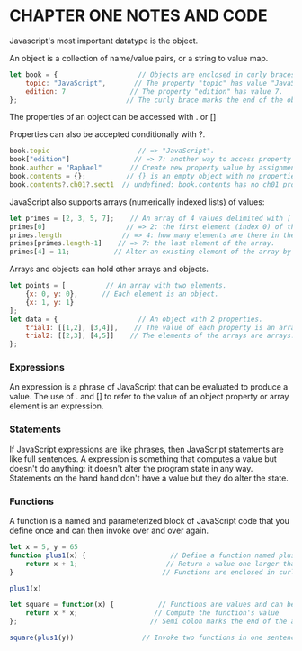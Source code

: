 # CHAPTER ONE NOTES AND CODE

Javascript's most important datatype is the object.

An object is a collection of name/value pairs, or a string to value map.

```javascript
let book = {                    // Objects are enclosed in curly braces.
    topic: "JavaScript",       // The property "topic" has value "JavaScript".
    edition: 7                // The property "edition" has value 7.
};                           // The curly brace marks the end of the object.
```

The properties of an object can be accessed with . or []

Properties can also be accepted conditionally with ?.

```javascript
book.topic                      // => "JavaScript".
book["edition"]                // => 7: another way to access property values.
book.author = "Raphael"       // Create new property value by assignment.
book.contents = {};          // {} is an empty object with no properties.
book.contents?.ch01?.sect1  // undefined: book.contents has no ch01 property.
```

JavaScript also supports arrays (numerically indexed lists) of values:

```javascript
let primes = [2, 3, 5, 7];    // An array of 4 values delimited with [ and ].
primes[0]                    // => 2: the first element (index 0) of the array.
primes.length               // => 4: how many elements are there in the array.
primes[primes.length-1]    // => 7: the last element of the array.
primes[4] = 11;           // Alter an existing element of the array by assignment.
```

Arrays and objects can hold other arrays and objects.
```javascript
let points = [          // An array with two elements.
    {x: 0, y: 0},      // Each element is an object.
    {x: 1, y: 1}
];
let data = {                    // An object with 2 properties.
    trial1: [[1,2], [3,4]],    // The value of each property is an array.
    trial2: [[2,3], [4,5]]    // The elements of the arrays are arrays.
};
```

### Expressions

An expression is a phrase of JavaScript that can be evaluated to produce a value. The use of . and [] to refer to the value of an object property or array element is an expression. 

### Statements

If JavaScript expressions are like phrases, then JavaScript statements are like full sentences. A expression is something that computes a value but doesn't do anything: it doesn't alter the program state in any way. Statements on the hand hand don't have a value but they do alter the state.

### Functions

A function is a named and parameterized block of JavaScript code that you define once and can then invoke over and over again. 

```javascript
let x = 5, y = 65
function plus1(x) {                     // Define a function named plus1 with a parameter x
    return x + 1;                      // Return a value one larger than the value passed in
}                                     // Functions are enclosed in curly braces.

plus1(x)

let square = function(x) {           // Functions are values and can be assigned to vars
    return x * x;                   // Compute the function's value
};                                 // Semi colon marks the end of the assignment

square(plus1(y))                 // Invoke two functions in one sentence
```
